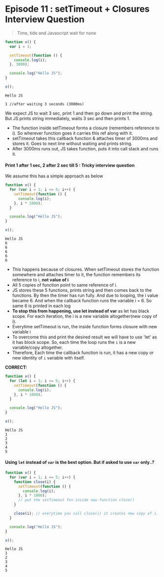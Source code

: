 # Episode 11 : setTimeout + Closures Interview Question

> Time, tide and Javascript wait for none

```javascript
function x() {
  var i = 1;

  setTimeout(function () {
    console.log(i);
  }, 3000);

  console.log("Hello JS");
}

x();
```

    Hello JS

    1 //after waiting 3 seconds (3000ms)

We expect JS to wait 3 sec, print 1 and then go down and print the string. But JS prints string immediately, waits 3 sec and then prints 1.

- The function inside setTimeout forms a closure (remembers reference to i). So wherever function goes it carries this ref along with it.
- setTimeout takes this callback function & attaches timer of 3000ms and stores it. Goes to next line without waiting and prints string.
- After 3000ms runs out, JS takes function, puts it into call stack and runs it.

#### Print 1 after 1 sec, 2 after 2 sec till 5 : Tricky interview question

We assume this has a simple approach as below

```javascript
function x() {
  for (var i = 1; i <= 5; i++) {
    setTimeout(function () {
      console.log(i);
    }, i * 1000);
  }

  console.log("Hello JS");
}

x();
```

    Hello JS
    6
    6
    6
    6
    6

- This happens because of closures. When setTimeout stores the function somewhere and attaches timer to it, the function remembers its reference to i, **not value of i**
- All 5 copies of function point to same reference of i.
- JS stores these 5 functions, prints string and then comes back to the functions. By then the timer has run fully. And due to looping, the i value became 6. And when the callback function runs the variable i = 6. So same 6 is printed in each log
- **To stop this from happening, use let instead of var** as let has black scope. For each iteration, the i is a new variable altogether(new copy of i).
- Everytime setTimeout is run, the inside function forms closure with new variable i
- To overcome this and print the desired result we will have to use 'let' as it has block scope. So, each time the loop runs the `i` is a new variable/copy altogether.
- Therefore, Each time the callback function is run, it has a new copy or new identity of `i` variable with itself.

**CORRECT:**

```javascript
function x() {
  for (let i = 1; i <= 5; i++) {
    setTimeout(function () {
      console.log(i);
    }, i * 1000);
  }

  console.log("Hello JS");
}

x();
```

    Hello JS
    1
    2
    3
    4
    5

#### Using `let` instead of `var` is the best option. But if asked to use `var` only..?

```javascript
function x() {
  for (var i = 1; i <= 5; i++) {
    function close(i) {
      setTimeout(function () {
        console.log(i);
      }, i * 1000);
      // put the setTimeout fxn inside new function close()
    }

    close(i); // everytime you call close(i) it creates new copy of i. Only this time, it is with var itself!
  }

  console.log("Hello JS");
}

x();
```

    Hello JS
    1
    2
    3
    4
    5
